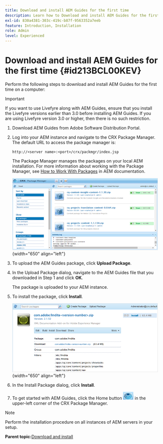 ```yaml
---
title: Download and install AEM Guides for the first time
description: Learn how to Download and install AEM Guides for the first time
exl-id: 830a4381-303c-419c-b87f-9563352a7eeb
feature: Introduction, Installation
role: Admin
level: Experienced
---
```

# Download and install AEM Guides for the first time {#id213BCL00KEV}

Perform the following steps to download and install AEM Guides for the first time on a computer:

>[!IMPORTANT]
>
> If you want to use Livefyre along with AEM Guides, ensure that you install the Livefyre versions earlier than 3.0 before installing AEM Guides. If you are using Livefyre version 3.0 or higher, then there is no such restriction.

1.  Download AEM Guides from Adobe Software Distribution Portal.

1.  Log into your AEM instance and navigate to the CRX Package Manager. The default URL to access the package manager is:

    ```http
    http://<server name>:<port>/crx/packmgr/index.jsp
    ```

    The Package Manager manages the packages on your local AEM installation. For more information about working with the Package Manager, see [How to Work With Packages](https://helpx.adobe.com/experience-manager/6-5/sites/administering/using/package-manager.html) in AEM documentation.

    ![](assets/package-manager.png){width="650" align="left"}

1.  To upload the AEM Guides package, click **Upload Package**.

1.  In the Upload Package dialog, navigate to the AEM Guides file that you downloaded in Step 1 and click **OK**.

    The package is uploaded to your AEM instance.

1.  To install the package, click **Install**.

    ![](assets/install-package.png){width="650" align="left"}

1.  In the Install Package dialog, click **Install**.

1.  To get started with AEM Guides, click the Home button ![](assets/home-button.png) in the upper-left corner of the CRX Package Manager.


>[!NOTE]
>
> Perform the installation procedure on all instances of AEM servers in your setup.

**Parent topic:**[Download and install](download-install.md)
